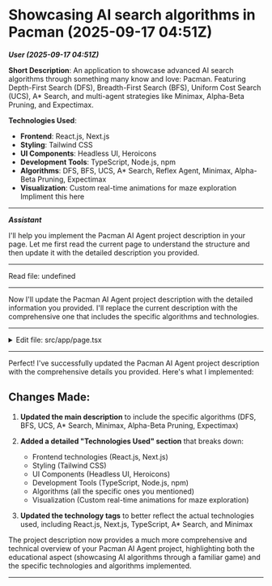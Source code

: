 <!-- Generated by SpecStory -->

# Showcasing AI search algorithms in Pacman (2025-09-17 04:51Z)

_**User (2025-09-17 04:51Z)**_


**Short Description**: An application to showcase advanced AI search algorithms through something many know and love: Pacman. Featuring Depth-First Search (DFS), Breadth-First Search (BFS), Uniform Cost Search (UCS), A* Search, and multi-agent strategies like Minimax, Alpha-Beta Pruning, and Expectimax.

**Technologies Used**:
- **Frontend**: React.js, Next.js
- **Styling**: Tailwind CSS
- **UI Components**: Headless UI, Heroicons
- **Development Tools**: TypeScript, Node.js, npm
- **Algorithms**: DFS, BFS, UCS, A* Search, Reflex Agent, Minimax, Alpha-Beta Pruning, Expectimax
- **Visualization**: Custom real-time animations for maze exploration Impliment this here 

---

_**Assistant**_

I'll help you implement the Pacman AI Agent project description in your page. Let me first read the current page to understand the structure and then update it with the detailed description you provided.


---

Read file: undefined

---

Now I'll update the Pacman AI Agent project description with the detailed information you provided. I'll replace the current description with the comprehensive one that includes the specific algorithms and technologies.


---

<details><summary>Edit file: src/app/page.tsx</summary>

undefined

**Chunk 1**
Lines added: 19, lines removed: 5

```diff
@@ -150,16 +150,30 @@
                  <h3 className="text-2xl font-semibold text-foreground mb-4">Pacman AI Agent</h3>
                  <p className="text-foreground/75 mb-4 text-lg">
-                   An intelligent Pacman agent that uses advanced AI algorithms to navigate mazes, 
-                   collect pellets, and avoid ghosts. Built with modern web technologies and 
-                   featuring multiple difficulty levels and visualization tools.
+                   An application to showcase advanced AI search algorithms through something many know and love: Pacman. 
+                   Featuring Depth-First Search (DFS), Breadth-First Search (BFS), Uniform Cost Search (UCS), A* Search, 
+                   and multi-agent strategies like Minimax, Alpha-Beta Pruning, and Expectimax.
                  </p>
                  <p className="text-foreground/60 mb-6 italic">
                    Experience the demo in the interactive iframe, or explore the full project 
                    with source code, documentation, and additional features.
                  </p>
+                 <div className="mb-6">
+                   <h4 className="text-sm font-semibold text-foreground mb-3">Technologies Used:</h4>
+                   <div className="space-y-2 text-sm text-foreground/75">
+                     <div><strong>Frontend:</strong> React.js, Next.js</div>
+                     <div><strong>Styling:</strong> Tailwind CSS</div>
+                     <div><strong>UI Components:</strong> Headless UI, Heroicons</div>
+                     <div><strong>Development Tools:</strong> TypeScript, Node.js, npm</div>
+                     <div><strong>Algorithms:</strong> DFS, BFS, UCS, A* Search, Reflex Agent, Minimax, Alpha-Beta Pruning, Expectimax</div>
+                     <div><strong>Visualization:</strong> Custom real-time animations for maze exploration</div>
+                   </div>
+                 </div>
                  <div className="flex flex-wrap gap-3 mb-6">
                    <span className="px-3 py-1 bg-accent text-white text-xs rounded-full">AI/ML</span>
-                   <span className="px-3 py-1 bg-accent text-white text-xs rounded-full">JavaScript</span>
-                   <span className="px-3 py-1 bg-accent text-white text-xs rounded-full">Canvas API</span>
+                   <span className="px-3 py-1 bg-accent text-white text-xs rounded-full">React.js</span>
+                   <span className="px-3 py-1 bg-accent text-white text-xs rounded-full">Next.js</span>
+                   <span className="px-3 py-1 bg-accent text-white text-xs rounded-full">TypeScript</span>
+                   <span className="px-3 py-1 bg-accent text-white text-xs rounded-full">A* Search</span>
+                   <span className="px-3 py-1 bg-accent text-white text-xs rounded-full">Minimax</span>
                    <span className="px-3 py-1 bg-accent text-white text-xs rounded-full">Algorithm Design</span>
                  </div>
```

</details>

---

Perfect! I've successfully updated the Pacman AI Agent project description with the comprehensive details you provided. Here's what I implemented:

## Changes Made:

1. **Updated the main description** to include the specific algorithms (DFS, BFS, UCS, A* Search, Minimax, Alpha-Beta Pruning, Expectimax)

2. **Added a detailed "Technologies Used" section** that breaks down:
   - Frontend technologies (React.js, Next.js)
   - Styling (Tailwind CSS)
   - UI Components (Headless UI, Heroicons)
   - Development Tools (TypeScript, Node.js, npm)
   - Algorithms (all the specific ones you mentioned)
   - Visualization (Custom real-time animations for maze exploration)

3. **Updated the technology tags** to better reflect the actual technologies used, including React.js, Next.js, TypeScript, A* Search, and Minimax

The project description now provides a much more comprehensive and technical overview of your Pacman AI Agent project, highlighting both the educational aspect (showcasing AI algorithms through a familiar game) and the specific technologies and algorithms implemented.

---


